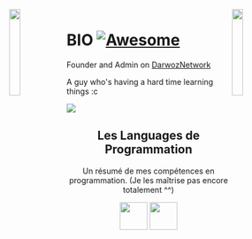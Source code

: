 <img align='left' src='https://art.ngfiles.com/images/1114000/1114896_amenduhh_creeper.gif?f1576629556' width='20%'>
<img align='right' src='https://image.myanimelist.net/ui/5LYzTBVoS196gvYvw3zjwDjXSKSJcvGiCrVwYEyd1ZI' width='20%'>

# BIO [![Awesome](https://cdn.rawgit.com/sindresorhus/awesome/d7305f38d29fed78fa85652e3a63e154dd8e8829/media/badge.svg)](https://github.com/sindresorhus/awesome#readme)
Founder and Admin on [DarwozNetwork](https://twitter.com/DarwozNetwork)

A guy who's having a hard time learning things :c

![](https://komarev.com/ghpvc/?username=daniiieru&color=blue)

<h2 align="center">Les Languages de Programmation</h2>
<p align="center">Un résumé de mes compétences en programmation. (Je les maîtrise pas encore totalement ^^)</p>

<p align="center">
  <img src='https://raw.githubusercontent.com/sammwyy/sammwyy/master/skills/java.png' height='50px'>
  <img src='https://raw.githubusercontent.com/sammwyy/sammwyy/master/skills/python.png' height='50px'>
</p>
